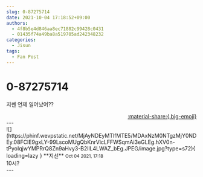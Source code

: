 ```yaml
---
slug: 0-87275714
date: 2021-10-04 17:18:52+09:00
authors:
  - 4f8b5e4d846aa8ec71882c99428c0431
  - 01435f74a49ba8a519705ad242348232
categories:
  - Jisun
tags:
  - Fan Post
---
```


# 0-87275714

<div class="post-container" markdown="1">
<div class="content-container md-sidebar__scrollwrap" markdown="1">

지쎈 언제 일어났어??

</div>
</div>

<div style="text-align: right;" markdown="1">
<a href="https://weverse.io/fromis9/fanpost/0-87275714" style="text-align: right;">:material-share:{.big-emoji}</a>
</div>
---

<div class="comments-container md-sidebar__scrollwrap" markdown="1">
<div class="comment" markdown="1">
<div class='id-container' markdown="1">
![](https://phinf.wevpstatic.net/MjAyNDEyMTlfMTE5/MDAxNzM0NTgzMjY0NDEy.08FClE9gxLY-99LscoMUgQbKnrVicLFFWSqmAi3eGLEg.hXV0n-tPyoIqjwYMPRrQ8Zn9aHvy3-B2llL4LWAZ_bEg.JPEG/image.jpg?type=s72){ loading=lazy }
**<span class="artist">지선</span>** <small>Oct 04 2021, 17:18</small><br>
</div>
<div class='comment-body' markdown="1">
10시?
</div>
</div>
</div>
---
